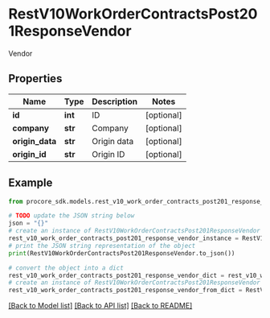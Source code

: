 # RestV10WorkOrderContractsPost201ResponseVendor

Vendor

## Properties

Name | Type | Description | Notes
------------ | ------------- | ------------- | -------------
**id** | **int** | ID | [optional] 
**company** | **str** | Company | [optional] 
**origin_data** | **str** | Origin data | [optional] 
**origin_id** | **str** | Origin ID | [optional] 

## Example

```python
from procore_sdk.models.rest_v10_work_order_contracts_post201_response_vendor import RestV10WorkOrderContractsPost201ResponseVendor

# TODO update the JSON string below
json = "{}"
# create an instance of RestV10WorkOrderContractsPost201ResponseVendor from a JSON string
rest_v10_work_order_contracts_post201_response_vendor_instance = RestV10WorkOrderContractsPost201ResponseVendor.from_json(json)
# print the JSON string representation of the object
print(RestV10WorkOrderContractsPost201ResponseVendor.to_json())

# convert the object into a dict
rest_v10_work_order_contracts_post201_response_vendor_dict = rest_v10_work_order_contracts_post201_response_vendor_instance.to_dict()
# create an instance of RestV10WorkOrderContractsPost201ResponseVendor from a dict
rest_v10_work_order_contracts_post201_response_vendor_from_dict = RestV10WorkOrderContractsPost201ResponseVendor.from_dict(rest_v10_work_order_contracts_post201_response_vendor_dict)
```
[[Back to Model list]](../README.md#documentation-for-models) [[Back to API list]](../README.md#documentation-for-api-endpoints) [[Back to README]](../README.md)


